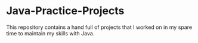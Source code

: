 # Java-Practice-Projects

This repository contains a hand full of projects that I worked on in my spare time to maintain my skills with Java.
